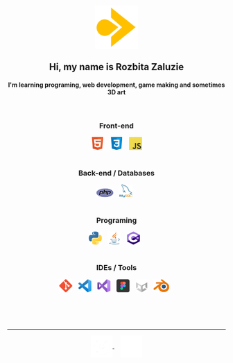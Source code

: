 
<p align="center">
<img align="center" src="assets/myLogo.png" width="100">
 </p>

<h2 align="center">
 Hi, my name is Rozbita Zaluzie
 </h2>
 
 <h4 align="center"> I'm learning programing, web development, game making and sometimes 3D art</h4>



 <br>
 
  <h3 align="center">Front-end<br></h3>
 <div align="center">
   <img src="assets/HTML_logo.png" width="30">⠀
   <img src="assets/CSS_logo.png" width="30">⠀
   <img src="assets/JS_logo_2.png" width="30">
 </div><br>
  
  <h3 align="center">Back-end / Databases<br></h3>
 <div align="center">
  <img src="assets/PHP_logo.png" width="40">⠀
  <img src="assets/MySQL_logo.png" width="30">⠀
 </div><br>
 
  <h3 align="center">Programing<br></h3>
 <div align="center">
    <img src="assets/Python_logo.png" width="30">⠀
 <img src="assets/Java_logo.png" width="30">⠀
 <img src="assets/Cs_logo.png" width="30">⠀
 </div><br>
 
  <h3 align="center">IDEs / Tools<br></h3>
 <div align="center">
   <img src="assets/Git_logo.png" width="30">⠀
 <img src="assets/VSC_logo.png" width="30">⠀
 <img src="assets/VS_logo.png" width="30">⠀
 <img src="assets/Figma_logo.png" width="30">⠀
 <img src="assets/Unity_logo.png" height="30">⠀
 <img src="assets/Blender_logo.png" height="30">⠀
 </div>

 <br>
 <br>
 <br>
 <br>


---

<div align="center">

<a align="center" href="https://www.instagram.com/rozbita_zaluzie/">
 <img align="center" width="50" src="assets/Instagram_logo.png">
</a>
⠀
<a align="center" href="https://discord.gg/w73RkzA9U6">
 <img align="center" width="50" src="assets/Discord_logo.png">
</a>
 </div>
<br>
